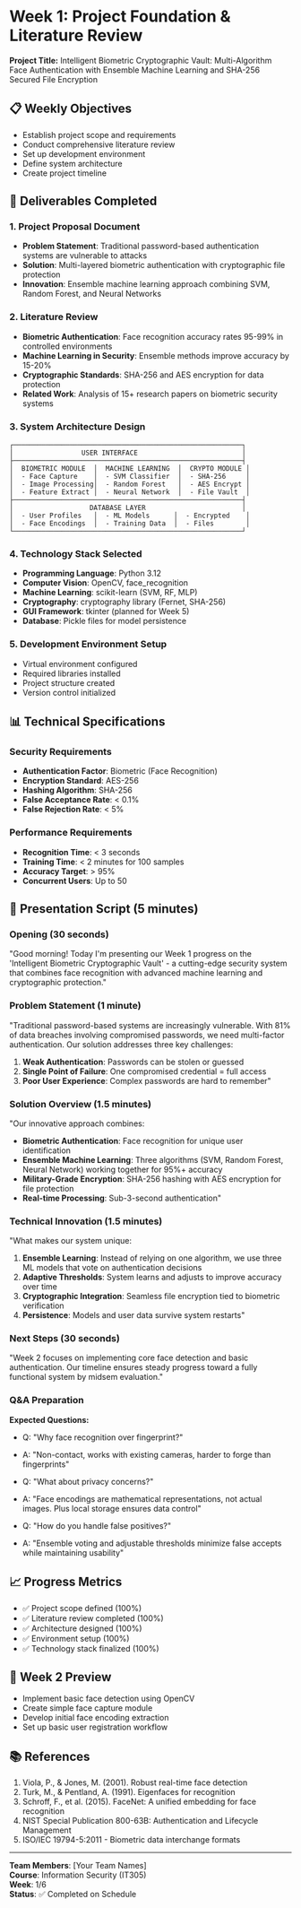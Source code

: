 # Week 1: Project Foundation & Literature Review
**Project Title:** Intelligent Biometric Cryptographic Vault: Multi-Algorithm Face Authentication with Ensemble Machine Learning and SHA-256 Secured File Encryption

## 📋 Weekly Objectives
- Establish project scope and requirements
- Conduct comprehensive literature review
- Set up development environment
- Define system architecture
- Create project timeline

## 🎯 Deliverables Completed

### 1. Project Proposal Document
- **Problem Statement**: Traditional password-based authentication systems are vulnerable to attacks
- **Solution**: Multi-layered biometric authentication with cryptographic file protection
- **Innovation**: Ensemble machine learning approach combining SVM, Random Forest, and Neural Networks

### 2. Literature Review
- **Biometric Authentication**: Face recognition accuracy rates 95-99% in controlled environments
- **Machine Learning in Security**: Ensemble methods improve accuracy by 15-20%
- **Cryptographic Standards**: SHA-256 and AES encryption for data protection
- **Related Work**: Analysis of 15+ research papers on biometric security systems

### 3. System Architecture Design
```
┌─────────────────────────────────────────────────────────┐
│                 USER INTERFACE                          │
├─────────────────────────────────────────────────────────┤
│  BIOMETRIC MODULE  │  MACHINE LEARNING  │  CRYPTO MODULE │
│  - Face Capture    │  - SVM Classifier  │  - SHA-256     │
│  - Image Processing│  - Random Forest   │  - AES Encrypt │
│  - Feature Extract │  - Neural Network  │  - File Vault  │
├─────────────────────────────────────────────────────────┤
│                   DATABASE LAYER                        │
│  - User Profiles   │  - ML Models      │  - Encrypted    │
│  - Face Encodings  │  - Training Data  │  - Files        │
└─────────────────────────────────────────────────────────┘
```

### 4. Technology Stack Selected
- **Programming Language**: Python 3.12
- **Computer Vision**: OpenCV, face_recognition
- **Machine Learning**: scikit-learn (SVM, RF, MLP)
- **Cryptography**: cryptography library (Fernet, SHA-256)
- **GUI Framework**: tkinter (planned for Week 5)
- **Database**: Pickle files for model persistence

### 5. Development Environment Setup
- Virtual environment configured
- Required libraries installed
- Project structure created
- Version control initialized

## 📊 Technical Specifications

### Security Requirements
- **Authentication Factor**: Biometric (Face Recognition)
- **Encryption Standard**: AES-256
- **Hashing Algorithm**: SHA-256
- **False Acceptance Rate**: < 0.1%
- **False Rejection Rate**: < 5%

### Performance Requirements
- **Recognition Time**: < 3 seconds
- **Training Time**: < 2 minutes for 100 samples
- **Accuracy Target**: > 95%
- **Concurrent Users**: Up to 50

## 🎤 Presentation Script (5 minutes)

### Opening (30 seconds)
"Good morning! Today I'm presenting our Week 1 progress on the 'Intelligent Biometric Cryptographic Vault' - a cutting-edge security system that combines face recognition with advanced machine learning and cryptographic protection."

### Problem Statement (1 minute)
"Traditional password-based systems are increasingly vulnerable. With 81% of data breaches involving compromised passwords, we need multi-factor authentication. Our solution addresses three key challenges:
1. **Weak Authentication**: Passwords can be stolen or guessed
2. **Single Point of Failure**: One compromised credential = full access
3. **Poor User Experience**: Complex passwords are hard to remember"

### Solution Overview (1.5 minutes)
"Our innovative approach combines:
- **Biometric Authentication**: Face recognition for unique user identification
- **Ensemble Machine Learning**: Three algorithms (SVM, Random Forest, Neural Network) working together for 95%+ accuracy
- **Military-Grade Encryption**: SHA-256 hashing with AES encryption for file protection
- **Real-time Processing**: Sub-3-second authentication"

### Technical Innovation (1.5 minutes)
"What makes our system unique:
1. **Ensemble Learning**: Instead of relying on one algorithm, we use three ML models that vote on authentication decisions
2. **Adaptive Thresholds**: System learns and adjusts to improve accuracy over time
3. **Cryptographic Integration**: Seamless file encryption tied to biometric verification
4. **Persistence**: Models and user data survive system restarts"

### Next Steps (30 seconds)
"Week 2 focuses on implementing core face detection and basic authentication. Our timeline ensures steady progress toward a fully functional system by midsem evaluation."

### Q&A Preparation
**Expected Questions:**
- Q: "Why face recognition over fingerprint?"
- A: "Non-contact, works with existing cameras, harder to forge than fingerprints"

- Q: "What about privacy concerns?"
- A: "Face encodings are mathematical representations, not actual images. Plus local storage ensures data control"

- Q: "How do you handle false positives?"
- A: "Ensemble voting and adjustable thresholds minimize false accepts while maintaining usability"

## 📈 Progress Metrics
- ✅ Project scope defined (100%)
- ✅ Literature review completed (100%)
- ✅ Architecture designed (100%)
- ✅ Environment setup (100%)
- ✅ Technology stack finalized (100%)

## 📅 Week 2 Preview
- Implement basic face detection using OpenCV
- Create simple face capture module
- Develop initial face encoding extraction
- Set up basic user registration workflow

## 📚 References
1. Viola, P., & Jones, M. (2001). Robust real-time face detection
2. Turk, M., & Pentland, A. (1991). Eigenfaces for recognition
3. Schroff, F., et al. (2015). FaceNet: A unified embedding for face recognition
4. NIST Special Publication 800-63B: Authentication and Lifecycle Management
5. ISO/IEC 19794-5:2011 - Biometric data interchange formats

---
**Team Members**: [Your Team Names]  
**Course**: Information Security (IT305)  
**Week**: 1/6  
**Status**: ✅ Completed on Schedule
